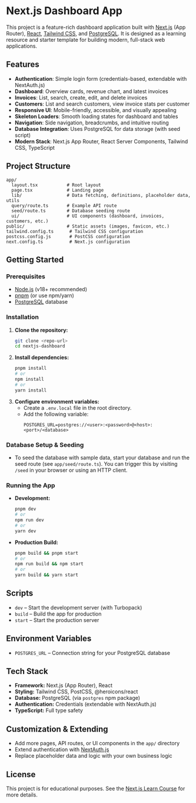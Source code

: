 # Next.js Dashboard App

This project is a feature-rich dashboard application built with [Next.js](https://nextjs.org/) (App Router), [React](https://react.dev/), [Tailwind CSS](https://tailwindcss.com/), and [PostgreSQL](https://www.postgresql.org/). It is designed as a learning resource and starter template for building modern, full-stack web applications.

## Features

- **Authentication**: Simple login form (credentials-based, extendable with NextAuth.js)
- **Dashboard**: Overview cards, revenue chart, and latest invoices
- **Invoices**: List, search, create, edit, and delete invoices
- **Customers**: List and search customers, view invoice stats per customer
- **Responsive UI**: Mobile-friendly, accessible, and visually appealing
- **Skeleton Loaders**: Smooth loading states for dashboard and tables
- **Navigation**: Side navigation, breadcrumbs, and intuitive routing
- **Database Integration**: Uses PostgreSQL for data storage (with seed script)
- **Modern Stack**: Next.js App Router, React Server Components, Tailwind CSS, TypeScript

## Project Structure

```
app/
  layout.tsx           # Root layout
  page.tsx             # Landing page
  lib/                 # Data fetching, definitions, placeholder data, utils
  query/route.ts       # Example API route
  seed/route.ts        # Database seeding route
  ui/                  # UI components (dashboard, invoices, customers, etc.)
public/                # Static assets (images, favicon, etc.)
tailwind.config.ts      # Tailwind CSS configuration
postcss.config.js       # PostCSS configuration
next.config.ts          # Next.js configuration
```

## Getting Started

### Prerequisites

- [Node.js](https://nodejs.org/) (v18+ recommended)
- [pnpm](https://pnpm.io/) (or use npm/yarn)
- [PostgreSQL](https://www.postgresql.org/) database

### Installation

1. **Clone the repository:**
   ```bash
   git clone <repo-url>
   cd nextjs-dashboard
   ```
2. **Install dependencies:**
   ```bash
   pnpm install
   # or
   npm install
   # or
   yarn install
   ```
3. **Configure environment variables:**
   - Create a `.env.local` file in the root directory.
   - Add the following variable:
     ```env
     POSTGRES_URL=postgres://<user>:<password>@<host>:<port>/<database>
     ```

### Database Setup & Seeding

- To seed the database with sample data, start your database and run the seed route (see `app/seed/route.ts`). You can trigger this by visiting `/seed` in your browser or using an HTTP client.

### Running the App

- **Development:**
  ```bash
  pnpm dev
  # or
  npm run dev
  # or
  yarn dev
  ```
- **Production Build:**
  ```bash
  pnpm build && pnpm start
  # or
  npm run build && npm start
  # or
  yarn build && yarn start
  ```

## Scripts

- `dev` – Start the development server (with Turbopack)
- `build` – Build the app for production
- `start` – Start the production server

## Environment Variables

- `POSTGRES_URL` – Connection string for your PostgreSQL database

## Tech Stack

- **Framework:** Next.js (App Router), React
- **Styling:** Tailwind CSS, PostCSS, @heroicons/react
- **Database:** PostgreSQL (via `postgres` npm package)
- **Authentication:** Credentials (extendable with NextAuth.js)
- **TypeScript:** Full type safety

## Customization & Extending

- Add more pages, API routes, or UI components in the `app/` directory
- Extend authentication with [NextAuth.js](https://next-auth.js.org/)
- Replace placeholder data and logic with your own business logic

## License

This project is for educational purposes. See the [Next.js Learn Course](https://nextjs.org/learn) for more details.
